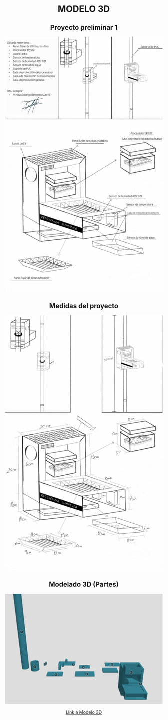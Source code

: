 <h1 align="center">MODELO 3D</h1>
<h2 align="center">Proyecto preliminar 1</h2>
<p align="center"><img src="../../Imagenes/I_E_7/IMG-20240203-WA0014.jpg"></p>
<h2 align="center">Medidas del proyecto</h2>
<p align="center"><img src="../../Imagenes/I_E_7/IMG-20240203-WA0015.jpg"></p>
<h2 align="center">Modelado 3D (Partes)</h2>
<p align="center"><img src="../../Imagenes/I_E_7/image.png"></p>

<p align="center"><a href="https://sketchfab.com/models/73f9a71d3bba4006966b6dff3c94c690/embed">Link a Modelo 3D</a></p>
